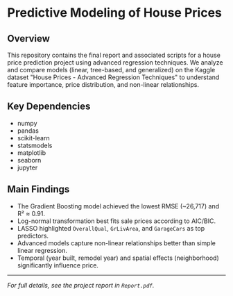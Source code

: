 # Predictive Modeling of House Prices

## Overview

This repository contains the final report and associated scripts for a house price prediction project using advanced regression techniques. We analyze and compare models (linear, tree-based, and generalized) on the Kaggle dataset "House Prices - Advanced Regression Techniques" to understand feature importance, price distribution, and non-linear relationships.

## Key Dependencies

* numpy
* pandas
* scikit-learn
* statsmodels
* matplotlib
* seaborn
* jupyter

## Main Findings

* The Gradient Boosting model achieved the lowest RMSE (\~26,717) and R² ≈ 0.91.
* Log-normal transformation best fits sale prices according to AIC/BIC.
* LASSO highlighted `OverallQual`, `GrLivArea`, and `GarageCars` as top predictors.
* Advanced models capture non-linear relationships better than simple linear regression.
* Temporal (year built, remodel year) and spatial effects (neighborhood) significantly influence price.

---

*For full details, see the project report in `Report.pdf`.*
